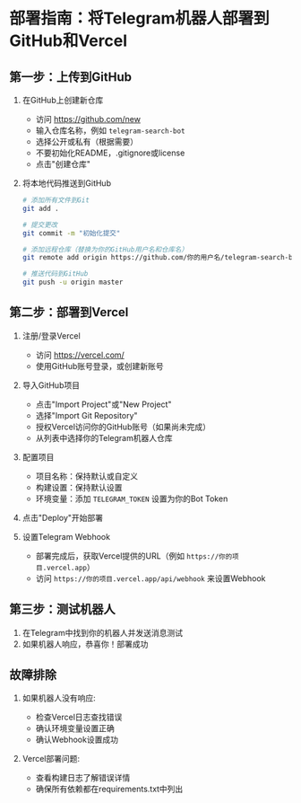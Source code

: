 # 部署指南：将Telegram机器人部署到GitHub和Vercel

## 第一步：上传到GitHub

1. 在GitHub上创建新仓库
   - 访问 https://github.com/new
   - 输入仓库名称，例如 `telegram-search-bot`
   - 选择公开或私有（根据需要）
   - 不要初始化README，.gitignore或license
   - 点击"创建仓库"

2. 将本地代码推送到GitHub
   ```bash
   # 添加所有文件到Git
   git add .
   
   # 提交更改
   git commit -m "初始化提交"
   
   # 添加远程仓库（替换为你的GitHub用户名和仓库名）
   git remote add origin https://github.com/你的用户名/telegram-search-bot.git
   
   # 推送代码到GitHub
   git push -u origin master
   ```

## 第二步：部署到Vercel

1. 注册/登录Vercel
   - 访问 https://vercel.com/
   - 使用GitHub账号登录，或创建新账号

2. 导入GitHub项目
   - 点击"Import Project"或"New Project"
   - 选择"Import Git Repository"
   - 授权Vercel访问你的GitHub账号（如果尚未完成）
   - 从列表中选择你的Telegram机器人仓库

3. 配置项目
   - 项目名称：保持默认或自定义
   - 构建设置：保持默认设置
   - 环境变量：添加 `TELEGRAM_TOKEN` 设置为你的Bot Token

4. 点击"Deploy"开始部署

5. 设置Telegram Webhook
   - 部署完成后，获取Vercel提供的URL（例如 `https://你的项目.vercel.app`）
   - 访问 `https://你的项目.vercel.app/api/webhook` 来设置Webhook

## 第三步：测试机器人

1. 在Telegram中找到你的机器人并发送消息测试
2. 如果机器人响应，恭喜你！部署成功

## 故障排除

1. 如果机器人没有响应:
   - 检查Vercel日志查找错误
   - 确认环境变量设置正确
   - 确认Webhook设置成功

2. Vercel部署问题:
   - 查看构建日志了解错误详情
   - 确保所有依赖都在requirements.txt中列出 